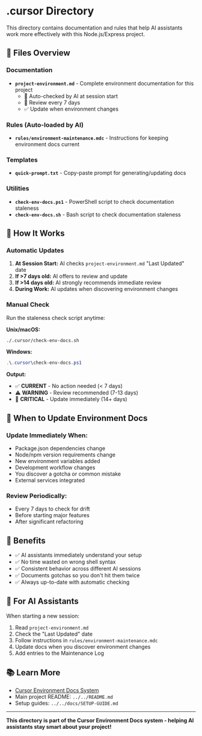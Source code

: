 # .cursor Directory

This directory contains documentation and rules that help AI assistants work more effectively with this Node.js/Express project.

## 📁 Files Overview

### Documentation
- **`project-environment.md`** - Complete environment documentation for this project
  - 🔄 Auto-checked by AI at session start
  - 📅 Review every 7 days
  - ✅ Update when environment changes

### Rules (Auto-loaded by AI)
- **`rules/environment-maintenance.mdc`** - Instructions for keeping environment docs current

### Templates
- **`quick-prompt.txt`** - Copy-paste prompt for generating/updating docs

### Utilities
- **`check-env-docs.ps1`** - PowerShell script to check documentation staleness
- **`check-env-docs.sh`** - Bash script to check documentation staleness

## 🔄 How It Works

### Automatic Updates
1. **At Session Start:** AI checks `project-environment.md` "Last Updated" date
2. **If >7 days old:** AI offers to review and update
3. **If >14 days old:** AI strongly recommends immediate review
4. **During Work:** AI updates when discovering environment changes

### Manual Check
Run the staleness check script anytime:

**Unix/macOS:**
```bash
./.cursor/check-env-docs.sh
```

**Windows:**
```powershell
.\.cursor\check-env-docs.ps1
```

**Output:**
- ✅ **CURRENT** - No action needed (< 7 days)
- ⚠️ **WARNING** - Review recommended (7-13 days)
- 🔴 **CRITICAL** - Update immediately (14+ days)

## 📝 When to Update Environment Docs

### Update Immediately When:
- Package.json dependencies change
- Node/npm version requirements change
- New environment variables added
- Development workflow changes
- You discover a gotcha or common mistake
- External services integrated

### Review Periodically:
- Every 7 days to check for drift
- Before starting major features
- After significant refactoring

## 🎯 Benefits

- ✅ AI assistants immediately understand your setup
- ✅ No time wasted on wrong shell syntax
- ✅ Consistent behavior across different AI sessions
- ✅ Documents gotchas so you don't hit them twice
- ✅ Always up-to-date with automatic checking

## 🤖 For AI Assistants

When starting a new session:
1. Read `project-environment.md`
2. Check the "Last Updated" date
3. Follow instructions in `rules/environment-maintenance.mdc`
4. Update docs when you discover environment changes
5. Add entries to the Maintenance Log

## 📚 Learn More

- [Cursor Environment Docs System](https://github.com/u00dxk2/cursor-kooi-env-docs)
- Main project README: `../../README.md`
- Setup guides: `../../docs/SETUP-GUIDE.md`

---

**This directory is part of the Cursor Environment Docs system - helping AI assistants stay smart about your project!**

